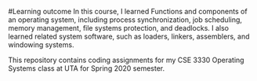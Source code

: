 #Learning outcome
In this course, I learned Functions and components of an operating system, including process synchronization, job scheduling, memory management, file systems protection, and deadlocks. I also learned related system software, such as loaders, linkers, assemblers, and windowing systems.


This repository contains coding assignments for my CSE 3330 Operating Systems class at UTA for Spring 2020 semester.
